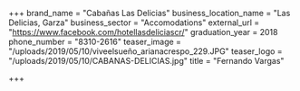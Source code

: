 +++
brand_name = "Cabañas Las Delicias"
business_location_name = "Las Delicias, Garza"
business_sector = "Accomodations"
external_url = "https://www.facebook.com/hotellasdeliciascr/"
graduation_year = 2018
phone_number = "8310-2616"
teaser_image = "/uploads/2019/05/10/viveelsueño_arianacrespo_229.JPG"
teaser_logo = "/uploads/2019/05/10/CABANAS-DELICIAS.jpg"
title = "Fernando Vargas"

+++
